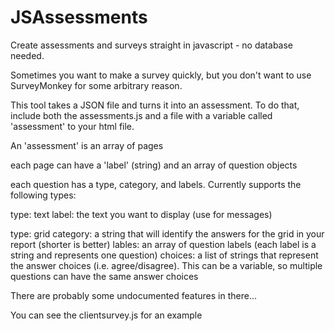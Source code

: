 # JSAssessments
Create assessments and surveys straight in javascript - no database needed.

Sometimes you want to make a survey quickly, but you don't want to use SurveyMonkey for some arbitrary reason.

This tool takes a JSON file and turns it into an assessment. To do that, include both the assessments.js and a file with a variable called 'assessment' to your html file.

An 'assessment' is an array of pages

each page can have a 'label' (string) and an array of question objects

each question has a type, category, and labels.  Currently supports the following types:

type: text
label: the text you want to display (use for messages)

type: grid
category: a string that will identify the answers for the grid in your report (shorter is better)
lables: an array of question labels (each label is a string and represents one question)
choices: a list of strings that represent the answer choices (i.e. agree/disagree).  This can be a variable, so multiple questions can have the same answer choices

There are probably some undocumented features in there...

You can see the clientsurvey.js for an example
